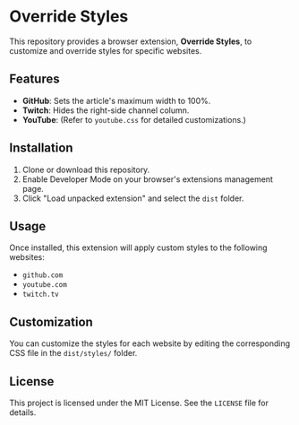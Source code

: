 # Override Styles

This repository provides a browser extension, **Override Styles**, to customize and override styles for specific websites.

## Features

- **GitHub**: Sets the article's maximum width to 100%.
- **Twitch**: Hides the right-side channel column.
- **YouTube**: (Refer to `youtube.css` for detailed customizations.)

## Installation

1. Clone or download this repository.
2. Enable Developer Mode on your browser's extensions management page.
3. Click "Load unpacked extension" and select the `dist` folder.

## Usage

Once installed, this extension will apply custom styles to the following websites:

- `github.com`
- `youtube.com`
- `twitch.tv`

## Customization

You can customize the styles for each website by editing the corresponding CSS file in the `dist/styles/` folder.

## License

This project is licensed under the MIT License. See the `LICENSE` file for details.
